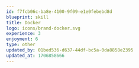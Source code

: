 ```yaml
---
id: f7fcb06c-ba8e-4100-9f09-e1e0febebd8d
blueprint: skill
title: Docker
logo: icons/brand-docker.svg
experience: 3
enjoyment: 6
type: other
updated_by: 01bed536-d637-44df-bc5a-0da8858e2395
updated_at: 1706858666
---
```

